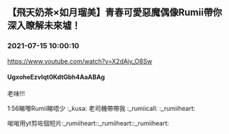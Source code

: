 ## 【飛天奶茶×如月瑠美】青春可愛惡魔偶像Rumii帶你深入瞭解未來墟！
### 2021-07-15 10:00:10
https://www.youtube.com/watch?v=X2dAjy_O8Sw
#### UgxoheEzvIqt0KdtGbh4AaABAg
老味!!!

1:56睇嚟Rumii睇唔少 :_kusa: 老司機帶帶我 :_rumiicall: :_rumiiheart:

啱啱用yt剪咗個短片:_rumiiheart::_rumiiheart::_rumiiheart:

